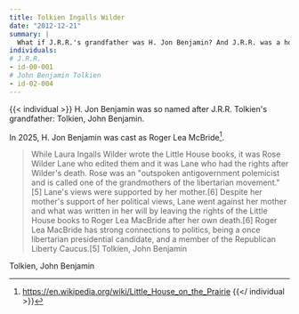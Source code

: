 ```yaml
---
title: Tolkien Ingalls Wilder
date: "2012-12-21"
summary: |
  What if J.R.R.'s grandfather was H. Jon Benjamin? And J.R.R. was a homesteader in the Midwest?
individuals:
# J.R.R.
- id-00-001
# John Benjamin Tolkien
- id-02-004
---
```

{{< individual >}}
H. Jon Benjamin was so named after J.R.R. Tolkien's grandfather: Tolkien, John Benjamin.

In 2025, H. Jon Benjamin was cast as Roger Lea McBride[^1].

> While Laura Ingalls Wilder wrote the Little House books, it was Rose Wilder Lane who edited them and it was Lane who had the rights after Wilder's death. Rose was an "outspoken antigovernment polemicist and is called one of the grandmothers of the libertarian movement."[5] Lane's views were supported by her mother.[6] Despite her mother's support of her political views, Lane went against her mother and what was written in her will by leaving the rights of the Little House books to Roger Lea MacBride after her own death.[6] Roger Lea MacBride has strong connections to politics, being a once libertarian presidential candidate, and a member of the Republican Liberty Caucus.[5] Tolkien, John Benjamin

Tolkien, John Benjamin

[^1]: https://en.wikipedia.org/wiki/Little_House_on_the_Prairie
{{</ individual >}}